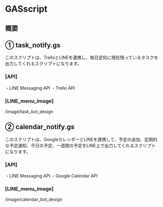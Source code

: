 # GASscript

## 概要

## ① task_notify.gs
このスクリプトは、TrelloとLINEを連携し、毎日定刻に現在残っているタスクを出力してくれるスクリプトになります。


### [API]
・LINE Messaging API
・Trello API


### [LINE_menu_image]
/image/task_bot_design




## ② calendar_notify.gs
このスクリプトは、GoogleカレンダーとLINEを連携して、予定の追加、定期的な予定通知、今日の予定、一週間の予定をLINE上で出力してくれるスクリプトになります。


### [API]
・LINE Messaging API
・Google Calendar API


### [LINE_menu_image]
/image/calendar_bot_design
